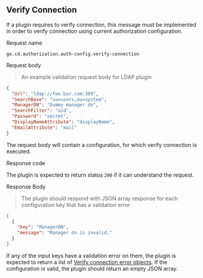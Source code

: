 ## Verify Connection

If a plugin requires to verify connection, this message must be implemented in order to verify connection using current authorization configuration.

<p class='request-name-heading'>Request name</p>

`go.cd.authorization.auth-config.verify-connection`

<p class='request-body-heading'>Request body</p>

> An example validation request body for LDAP plugin

```json
{
  "Url": "ldap://foo.bar.com:389",
  "SearchBase": "ou=users,ou=system",
  "ManagerDN": "Dummy manager dn",
  "SearchFilter": "uid",
  "Password": "secret",
  "DisplayNameAttribute": "displayName",
  "EmailAttribute": "mail"
}
```
The request body will contain a configuration, for which verify connection is executed.

<p class='response-code-heading'>Response code</p>

The plugin is expected to return status `200` if it can understand the request.

<p class='response-body-heading'>Response Body</p>

> The plugin should respond with JSON array response for each configuration key that has a validation error

```json
[
  {
    "key": "ManagerDN",
    "message": "Manager dn is invalid."
  }
]
```

If any of the input keys have a validation error on them, the plugin is expected to return a list of [Verify connection error objects](#the-verify-connection-error-object). If the configuration is valid, the plugin should return an empty JSON array.
